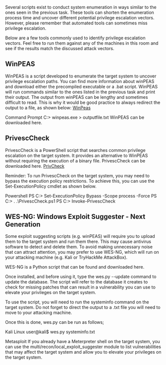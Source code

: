Several scripts exist to conduct system enumeration in ways similar to the ones seen in the previous task. 
These tools can shorten the enumeration process time and uncover different potential privilege escalation vectors.
However, please remember that automated tools can sometimes miss privilege escalation.

Below are a few tools commonly used to identify privilege escalation vectors. 
Feel free to run them against any of the machines in this room and see if the results match the discussed attack vectors.


## WinPEAS
WinPEAS is a script developed to enumerate the target system to uncover privilege escalation paths.
You can find more information about winPEAS and download either the precompiled executable or a .bat script. WinPEAS will run commands similar to the ones listed in the previous task and print their output. The output from winPEAS can be lengthy and sometimes difficult to read. This is why it would be good practice to always redirect the output to a file, as shown below:
[WinPeas](https://github.com/peass-ng/PEASS-ng/tree/master/winPEAS)

Command Prompt
C:\> winpeas.exe > outputfile.txt
WinPEAS can be downloaded here.

## PrivescCheck
PrivescCheck is a PowerShell script that searches common privilege escalation on the target system. 
It provides an alternative to WinPEAS without requiring the execution of a binary file.
PrivescCheck can be downloaded here.
[PrivCheck](https://github.com/itm4n/PrivescCheck)

Reminder: To run PrivescCheck on the target system, you may need to bypass the execution policy restrictions. 
To achieve this, you can use the Set-ExecutionPolicy cmdlet as shown below.

Powershell
PS C:\> Set-ExecutionPolicy Bypass -Scope process -Force
PS C:\> . .\PrivescCheck.ps1
PS C:\> Invoke-PrivescCheck

## WES-NG: Windows Exploit Suggester - Next Generation
Some exploit suggesting scripts (e.g. winPEAS) will require you to upload them to the target system and run them there. This may cause antivirus software to detect and delete them. 
To avoid making unnecessary noise that can attract attention, you may prefer to use WES-NG, which will run on your attacking machine (e.g. Kali or TryHackMe AttackBox).

WES-NG is a Python script that can be found and downloaded here.

Once installed, and before using it, type the wes.py --update command to update the database. 
The script will refer to the database it creates to check for missing patches that can result in a vulnerability you can use to elevate your privileges on the target system.

To use the script, you will need to run the systeminfo command on the target system. Do not forget to direct the output to a .txt file you will need to move to your attacking machine.

Once this is done, wes.py can be run as follows;

Kali
Linux
user@kali$ wes.py systeminfo.txt

Metasploit
If you already have a Meterpreter shell on the target system, you can use the multi/recon/local_exploit_suggester module to list vulnerabilities 
that may affect the target system and allow you to elevate your privileges on the target system.
